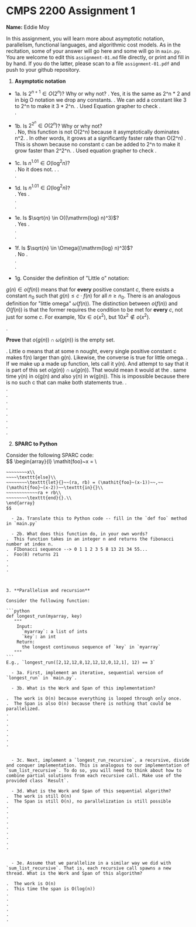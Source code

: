 

# CMPS 2200 Assignment 1

**Name:** Eddie Moy


In this assignment, you will learn more about asymptotic notation, parallelism, functional languages, and algorithmic cost models. As in the recitation, some of your answer will go here and some will go in `main.py`. You are welcome to edit this `assignment-01.md` file directly, or print and fill in by hand. If you do the latter, please scan to a file `assignment-01.pdf` and push to your github repository. 
  
  

1. **Asymptotic notation**

  - 1a. Is $2^{n+1} \in O(2^n)$? Why or why not? 
.  Yes, it is the same as 2^n * 2 and in big O notation we drop any constants.
.  We can add a constant like 3 to 2^n to make it 3 * 2^n.
.  Used Equation grapher to check
.  
. 
  - 1b. Is $2^{2^n} \in O(2^n)$? Why or why not?     
.  No, this function is not O(2^n) because it asymptotically dominates n^2.
.  In other words, it grows at a significantly faster rate than O(2^n)
.  This is shown because no constant c can be added to 2^n to make it grow faster than 2^2^n.
.  Used equation grapher to check
.  
  - 1c. Is $n^{1.01} \in O(\mathrm{log}^2 n)$?    
.  No it does not.
.
.  
.  

  - 1d. Is $n^{1.01} \in \Omega(\mathrm{log}^2 n)$?  
.  Yes 
.  
.  
.  
  - 1e. Is $\sqrt{n} \in O((\mathrm{log} n)^3)$?  
.  Yes 
.  
.  
.  
  - 1f. Is $\sqrt{n} \in \Omega((\mathrm{log} n)^3)$?  
.  No
.  
.  
.  

  - 1g. Consider the definition of "Little o" notation:
  
$g(n) \in o(f(n))$ means that for **every** positive constant $c$, there exists a constant $n_0$ such that $g(n) \le c \cdot f(n)$ for all $n \ge n_0$. There is an analogous definition for "little omega" $\omega(f(n))$. The distinction between $o(f(n))$ and $O(f(n))$ is that the former requires the condition to be met for **every** $c$, not just for some $c$. For example, $10x \in o(x^2)$, but $10x^2 \notin o(x^2)$.  

.  

**Prove** that $o(g(n)) \cap \omega(g(n))$ is the empty set.  

.  Little o means that at some n nought, every single positive constant c makes f(n) larger than g(n). Likewise, the converse is true for little omega.
.  If we make up a made up function, lets call it y(n). And attempt to say that it is part of this set $o(g(n)) \cap \omega(g(n))$. That would mean it would at the
.  same time y(n) in o(g(n) and also y(n) in w(g(n)). This is impossible because there is no such c that can make both statements true.
.  
.  
.  
.  
.  
.  
.  
.  
.  



2. **SPARC to Python**

Consider the following SPARC code:  
$$
\begin{array}{l}
\mathit{foo}~x =   \\
~~~~\texttt{if}{}~~x \le 1~~\texttt{then}{}\\
~~~~~~~~x\\   
~~~~\texttt{else}\\
~~~~~~~~\texttt{let}{}~~(ra, rb) = (\mathit{foo}~(x-1))~~,~~(\mathit{foo}~(x-2))~~\texttt{in}{}\\  
~~~~~~~~~~~~ra + rb\\  
~~~~~~~~\texttt{end}{}.\\
\end{array}
$$ 

  - 2a. Translate this to Python code -- fill in the `def foo` method in `main.py`  

  - 2b. What does this function do, in your own words?  
.  This function takes in an integer n and returns the fibonacci number at index n. 
.  FIbonacci sequence --> 0 1 1 2 3 5 8 13 21 34 55...
.  Foo(8) returns 21
.  
.  
.  
  


3. **Parallelism and recursion**

Consider the following function:  

```python
def longest_run(myarray, key)
   """
    Input:
      `myarray`: a list of ints
      `key`: an int
    Return:
      the longest continuous sequence of `key` in `myarray`
   """
```
E.g., `longest_run([2,12,12,8,12,12,12,0,12,1], 12) == 3`  
 
  - 3a. First, implement an iterative, sequential version of `longest_run` in `main.py`.  

  - 3b. What is the Work and Span of this implementation?  

.  The work is O(n) because everything is looped through only once.
.  The Span is also O(n) because there is nothing that could be parallelized.
.  
.  
.  
.  
.  
.  
.  


  - 3c. Next, implement a `longest_run_recursive`, a recursive, divide and conquer implementation. This is analogous to our implementation of `sum_list_recursive`. To do so, you will need to think about how to combine partial solutions from each recursive call. Make use of the provided class `Result`.   

  - 3d. What is the Work and Span of this sequential algorithm?  
.  The work is still O(n)
.  The Span is still O(n), no parallelization is still possible
.  
.  
.  
.  
.  
.  
.  
.  
.  


  - 3e. Assume that we parallelize in a similar way we did with `sum_list_recursive`. That is, each recursive call spawns a new thread. What is the Work and Span of this algorithm?  

.  The work is O(n)
.  This time the span is O(log(n))
.  
.  
.  
.  
.  
.  

